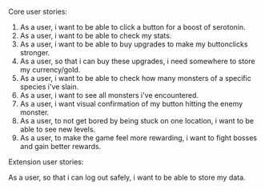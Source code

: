 Core user stories:

1. As a user, i want to be able to click a button for a boost of serotonin.
2. As a user, i want to be able to check my stats.
3. As a user, i want to be able to buy upgrades to make my buttonclicks stronger.
4. As a user, so that i can buy these upgrades, i need somewhere to store my currency/gold.
5. As a user, i want to be able to check how many monsters of a specific species i've slain.
6. As a user, i want to see all monsters i've encountered.
7. As a user, i want visual confirmation of my button hitting the enemy monster.
8. As a user, to not get bored by being stuck on one location, i want to be able to see new levels.
9. As a user, to make the game feel more rewarding, i want to fight bosses and gain better rewards.


Extension user stories:

As a user, so that i can log out safely, i want to be able to store my data.
